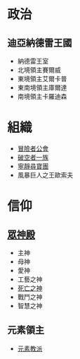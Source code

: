 <!-- TITLE: 勢力列表 -->
<!-- SUBTITLE: 政治、組織、信仰 -->

# 政治
## 迪亞納德雷王國
* 納德雷王室
* 北境領主賽爾威
* 東境領主艾爾卡普
* 東南境領主庫爾達
* 南境領主卡羅迪森

# 組織
* [冒險者公會](冒險者公會)
* [破空者一族](破空者一族)
* [寧靜尋寶團](勸世宗親會)
* 風暴巨人之王歐索夫

# 信仰
## [眾神殿](眾神殿)
* 主神
* 母神
* 愛神
* 工藝之神
* [死亡之神](死亡之神)
* 戰鬥之神
* 智慧之神
## 元素領主
* [元素教派](元素教派)
